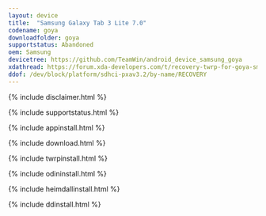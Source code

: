 ```yaml
---
layout: device
title:  "Samsung Galaxy Tab 3 Lite 7.0"
codename: goya
downloadfolder: goya
supportstatus: Abandoned
oem: Samsung
devicetree: https://github.com/TeamWin/android_device_samsung_goya
xdathread: https://forum.xda-developers.com/t/recovery-twrp-for-goya-sm-t110-sm-t111.4388461/
ddof: /dev/block/platform/sdhci-pxav3.2/by-name/RECOVERY
---
```


{% include disclaimer.html %}

{% include supportstatus.html %}

{% include appinstall.html %}

{% include download.html %}

{% include twrpinstall.html %}

{% include odininstall.html %}

{% include heimdallinstall.html %}

{% include ddinstall.html %}
